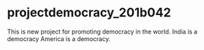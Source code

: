 # projectdemocracy_201b042
This is new project for promoting democracy in the world.
India is a democracy
America is a democracy.